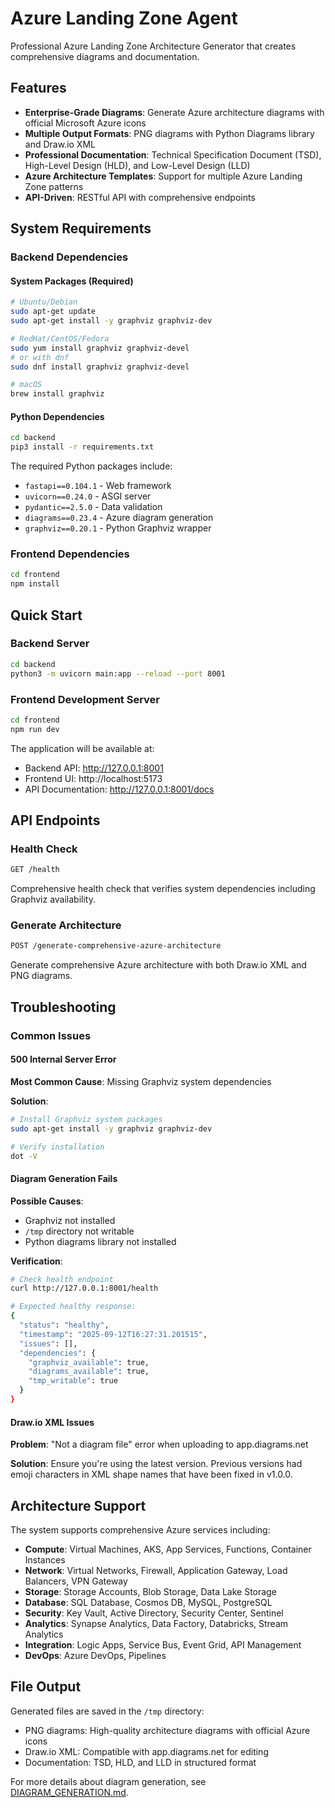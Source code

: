 # Azure Landing Zone Agent

Professional Azure Landing Zone Architecture Generator that creates comprehensive diagrams and documentation.

## Features

- **Enterprise-Grade Diagrams**: Generate Azure architecture diagrams with official Microsoft Azure icons
- **Multiple Output Formats**: PNG diagrams with Python Diagrams library and Draw.io XML
- **Professional Documentation**: Technical Specification Document (TSD), High-Level Design (HLD), and Low-Level Design (LLD)
- **Azure Architecture Templates**: Support for multiple Azure Landing Zone patterns
- **API-Driven**: RESTful API with comprehensive endpoints

## System Requirements

### Backend Dependencies

#### System Packages (Required)
```bash
# Ubuntu/Debian
sudo apt-get update
sudo apt-get install -y graphviz graphviz-dev

# RedHat/CentOS/Fedora
sudo yum install graphviz graphviz-devel
# or with dnf
sudo dnf install graphviz graphviz-devel

# macOS
brew install graphviz
```

#### Python Dependencies
```bash
cd backend
pip3 install -r requirements.txt
```

The required Python packages include:
- `fastapi==0.104.1` - Web framework
- `uvicorn==0.24.0` - ASGI server
- `pydantic==2.5.0` - Data validation
- `diagrams==0.23.4` - Azure diagram generation
- `graphviz==0.20.1` - Python Graphviz wrapper

### Frontend Dependencies
```bash
cd frontend
npm install
```

## Quick Start

### Backend Server
```bash
cd backend
python3 -m uvicorn main:app --reload --port 8001
```

### Frontend Development Server
```bash
cd frontend
npm run dev
```

The application will be available at:
- Backend API: http://127.0.0.1:8001
- Frontend UI: http://localhost:5173
- API Documentation: http://127.0.0.1:8001/docs

## API Endpoints

### Health Check
```bash
GET /health
```
Comprehensive health check that verifies system dependencies including Graphviz availability.

### Generate Architecture
```bash
POST /generate-comprehensive-azure-architecture
```
Generate comprehensive Azure architecture with both Draw.io XML and PNG diagrams.

## Troubleshooting

### Common Issues

#### 500 Internal Server Error
**Most Common Cause**: Missing Graphviz system dependencies

**Solution**:
```bash
# Install Graphviz system packages
sudo apt-get install -y graphviz graphviz-dev

# Verify installation
dot -V
```

#### Diagram Generation Fails
**Possible Causes**:
- Graphviz not installed
- `/tmp` directory not writable
- Python diagrams library not installed

**Verification**:
```bash
# Check health endpoint
curl http://127.0.0.1:8001/health

# Expected healthy response:
{
  "status": "healthy",
  "timestamp": "2025-09-12T16:27:31.201515",
  "issues": [],
  "dependencies": {
    "graphviz_available": true,
    "diagrams_available": true,
    "tmp_writable": true
  }
}
```

#### Draw.io XML Issues
**Problem**: "Not a diagram file" error when uploading to app.diagrams.net

**Solution**: Ensure you're using the latest version. Previous versions had emoji characters in XML shape names that have been fixed in v1.0.0.

## Architecture Support

The system supports comprehensive Azure services including:

- **Compute**: Virtual Machines, AKS, App Services, Functions, Container Instances
- **Network**: Virtual Networks, Firewall, Application Gateway, Load Balancers, VPN Gateway
- **Storage**: Storage Accounts, Blob Storage, Data Lake Storage
- **Database**: SQL Database, Cosmos DB, MySQL, PostgreSQL
- **Security**: Key Vault, Active Directory, Security Center, Sentinel
- **Analytics**: Synapse Analytics, Data Factory, Databricks, Stream Analytics
- **Integration**: Logic Apps, Service Bus, Event Grid, API Management
- **DevOps**: Azure DevOps, Pipelines

## File Output

Generated files are saved in the `/tmp` directory:
- PNG diagrams: High-quality architecture diagrams with official Azure icons
- Draw.io XML: Compatible with app.diagrams.net for editing
- Documentation: TSD, HLD, and LLD in structured format

For more details about diagram generation, see [DIAGRAM_GENERATION.md](DIAGRAM_GENERATION.md).